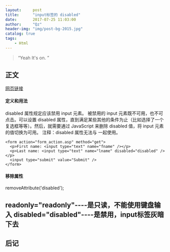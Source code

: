 ```yaml
---
layout:     post
title:      "input标签的 disabled"
date:       2017-07-25 11:03:00
author:     "Qz"
header-img: "img/post-bg-2015.jpg"
catalog: true
tags:
    - Html
---
```


> “Yeah It's on. ”


## 正文
[网页链接](http://www.w3school.com.cn/tags/att_input_disabled.asp)

#### 定义和用法
disabled 属性规定应该禁用 input 元素。
被禁用的 input 元素既不可用，也不可点击。可以设置 disabled 属性，直到满足某些其他的条件为止（比如选择了一个复选框等等）。然后，就需要通过 JavaScript 来删除 disabled 值，将 input 元素的值切换为可用。
注释：disabled 属性无法与 <input type="hidden"> 一起使用。


```
<form action="form_action.asp" method="get">
  <p>First name: <input type="text" name="fname" /></p>
  <p>Last name: <input type="text" name="lname" disabled="disabled" /></p>
  <input type="submit" value="Submit" />
</form>
```
#### 移除属性
removeAttribute('disabled');

readonly="readonly"----是只读，不能使用键盘输入
disabled="disabled"----是禁用，input标签灰暗下去
---

## 后记
